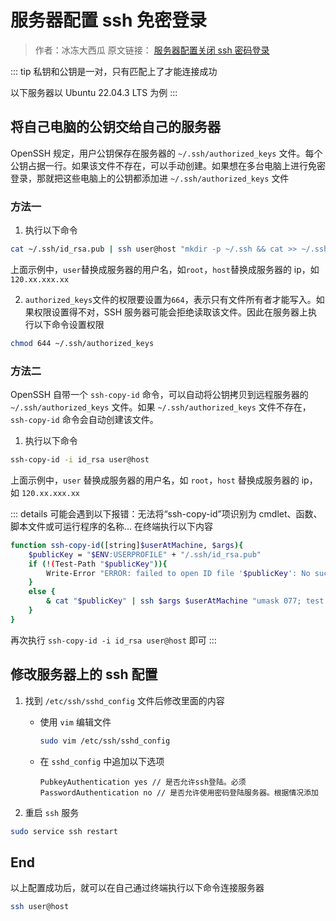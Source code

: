 # 服务器配置 ssh 免密登录

> 作者：冰冻大西瓜 原文链接： [服务器配置关闭 ssh 密码登录](https://bddxg.top/article/expansion/%E6%9C%8D%E5%8A%A1%E5%99%A8%E6%96%B9%E5%90%91/%E6%9C%8D%E5%8A%A1%E5%99%A8%E9%85%8D%E7%BD%AE%E5%85%B3%E9%97%ADssh%E5%AF%86%E7%A0%81%E7%99%BB%E5%BD%95.html)

::: tip
私钥和公钥是一对，只有匹配上了才能连接成功

以下服务器以 Ubuntu 22.04.3 LTS 为例
:::

## 将自己电脑的公钥交给自己的服务器

OpenSSH 规定，用户公钥保存在服务器的 `~/.ssh/authorized_keys` 文件。每个公钥占据一行。如果该文件不存在，可以手动创建。如果想在多台电脑上进行免密登录，那就把这些电脑上的公钥都添加进 `~/.ssh/authorized_keys` 文件

### 方法一

1. 执行以下命令

```bash
cat ~/.ssh/id_rsa.pub | ssh user@host "mkdir -p ~/.ssh && cat >> ~/.ssh/authorized_keys"
```

上面示例中，`user`替换成服务器的用户名，如`root`，`host`替换成服务器的 ip，如`120.xx.xxx.xx`

2. `authorized_keys`文件的权限要设置为`664`，表示只有文件所有者才能写入。如果权限设置得不对，SSH 服务器可能会拒绝读取该文件。因此在服务器上执行以下命令设置权限

```bash
chmod 644 ~/.ssh/authorized_keys
```

### 方法二

OpenSSH 自带一个 `ssh-copy-id` 命令，可以自动将公钥拷贝到远程服务器的 `~/.ssh/authorized_keys` 文件。如果 `~/.ssh/authorized_keys` 文件不存在，`ssh-copy-id` 命令会自动创建该文件。

1. 执行以下命令

```bash
ssh-copy-id -i id_rsa user@host
```

上面示例中，`user` 替换成服务器的用户名，如 `root`，`host` 替换成服务器的 ip，如 `120.xx.xxx.xx`

::: details 可能会遇到以下报错：无法将“ssh-copy-id”项识别为 cmdlet、函数、脚本文件或可运行程序的名称...
在终端执行以下内容

```bash
function ssh-copy-id([string]$userAtMachine, $args){
    $publicKey = "$ENV:USERPROFILE" + "/.ssh/id_rsa.pub"
    if (!(Test-Path "$publicKey")){
        Write-Error "ERROR: failed to open ID file '$publicKey': No such file"
    }
    else {
        & cat "$publicKey" | ssh $args $userAtMachine "umask 077; test -d .ssh || mkdir .ssh ; cat >> .ssh/authorized_keys || exit 1"
    }
}
```

再次执行 `ssh-copy-id -i id_rsa user@host` 即可
:::

## 修改服务器上的 ssh 配置

1. 找到 `/etc/ssh/sshd_config` 文件后修改里面的内容

   - 使用 `vim` 编辑文件

     ```bash
     sudo vim /etc/ssh/sshd_config
     ```

   - 在 `sshd_config` 中追加以下选项

     ```
     PubkeyAuthentication yes // 是否允许ssh登陆。必须
     PasswordAuthentication no // 是否允许使用密码登陆服务器。根据情况添加
     ```

2. 重启 `ssh` 服务

```bash
sudo service ssh restart
```

## End

以上配置成功后，就可以在自己通过终端执行以下命令连接服务器

```bash
ssh user@host
```
